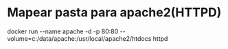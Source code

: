 # Mapear pasta para apache2(HTTPD)
docker run --name apache -d -p 80:80 --volume=c:/data/apache:/usr/local/apache2/htdocs httpd